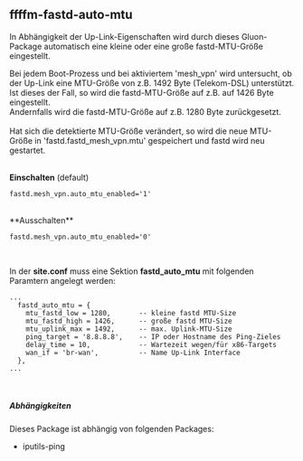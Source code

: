 ## ffffm-fastd-auto-mtu

In Abhängigkeit der Up-Link-Eigenschaften wird durch dieses Gluon-Package automatisch eine kleine oder eine große fastd-MTU-Größe eingestellt.<br>

Bei jedem Boot-Prozess und bei aktiviertem 'mesh_vpn' wird untersucht, ob der Up-Link eine MTU-Größe von z.B. 1492 Byte (Telekom-DSL) unterstützt.<br>
Ist dieses der Fall, so wird die fastd-MTU-Größe auf z.B. auf 1426 Byte eingestellt.<br>
Andernfalls wird die fastd-MTU-Größe auf z.B. 1280 Byte zurückgesetzt.<br>
<br>
Hat sich die detektierte MTU-Größe verändert, so wird die neue MTU-Größe in 'fastd.fastd_mesh_vpn.mtu' gespeichert und fastd wird neu gestartet.<br>
<br>

**Einschalten** (default)

```
fastd.mesh_vpn.auto_mtu_enabled='1'
```
<br>
**Ausschalten**

```
fastd.mesh_vpn.auto_mtu_enabled='0'
```
<br>

In der **site.conf** muss eine Sektion **fastd_auto_mtu** mit folgenden Paramtern angelegt werden:<br>

```
...
  fastd_auto_mtu = {
    mtu_fastd_low = 1280,       -- kleine fastd MTU-Size
    mtu_fastd_high = 1426,      -- große fastd MTU-Size
    mtu_uplink_max = 1492,      -- max. Uplink-MTU-Size
    ping_target = '8.8.8.8',    -- IP oder Hostname des Ping-Zieles
    delay_time = 10,            -- Wartezeit wegen/für x86-Targets
    wan_if = 'br-wan',          -- Name Up-Link Interface
  },
...
```

<br>

##### Abhängigkeiten
Dieses Package ist abhängig von folgenden Packages:<br>
 - iputils-ping
